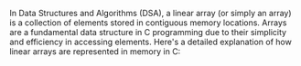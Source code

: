 In Data Structures and Algorithms (DSA), a linear array (or simply an array) is a collection of elements stored in contiguous memory locations. Arrays are a fundamental data structure in C programming due to their simplicity and efficiency in accessing elements. Here's a detailed explanation of how linear arrays are represented in memory in C:
